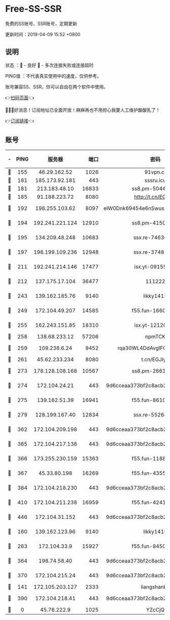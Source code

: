 # Free-SS-SSR

免费的SS账号、SSR账号，定期更新

更新时间：2019-04-09 15:52 +0800

## 说明

状态     ：🙂 - 良好 🙁 - 多次连接失败或连接超时

PING值   ：不代表真实使用中的速度，仅供参考。

账号兼容SS、SSR，你可以自由在两个软件中使用。

👉[扫码页面](https://liesauer.github.io/Free-SS-SSR/)👈

🎉🎉🎉好消息！订阅地址已全面开放！麻麻再也不用担心我要人工维护酸酸乳了！

👉[订阅链接](https://www.liesauer.net/yogurt/subscribe?ACCESS_TOKEN=DAYxR3mMaZAsaqUb)👈

## 账号

|-|PING|服务器|端口|密码|加密方式|区域|
|:----:|:----:|:-----:|-----:|:----:|:----:|:----:|
|🙂|155|46.29.162.52|1026|91vpn.cf|rc4-md5|RU|
|🙂|181|185.173.92.181|443|sssru.icu|rc4-md5|RU|
|🙂|181|213.183.48.10|16833|ss8.pm-50440379|rc4-md5|RU|
|🙂|185|91.188.223.72|8080|http://t.cn/EGJIyrl|rc4-md5|RU|
|🙂|192|198.255.103.62|8097|eIW0Dnk69454e6nSwuspv9DmS201tQ0D|aes-256-cfb|US|
|🙂|194|192.241.221.124|12910|ss8.pm-41500816|aes-256-cfb|US|
|🙂|195|134.209.48.248|10683|ssx.re-74630147|aes-256-cfb|US|
|🙂|197|198.199.109.236|12948|ssx.re-37481248|aes-256-cfb|US|
|🙂|211|192.241.214.146|17477|isx.yt-09155805|aes-256-cfb|US|
|🙂|212|137.175.17.104|36477|111222|aes-256-cfb|US|
|🙂|243|139.162.185.76|9140|likky1415|aes-256-cfb|DE|
|🙂|249|172.104.49.207|14585|f55.fun-16609234|aes-256-cfb|SG|
|🙂|255|162.243.151.85|18310|isx.yt-12120074|aes-256-cfb|US|
|🙂|258|138.68.233.12|57206|npmTCK|rc4-md5|US|
|🙂|259|109.238.6.24|9452|rqa30WL4DdAvgIFG6Fs3znzTa|aes-256-cfb|FR|
|🙂|261|45.62.233.234|8080|t.cn/EGJIyrl|rc4-md5|CA|
|🙂|273|178.128.108.168|10567|ss8.pm-26616836|aes-256-cfb|SG|
|🙂|274|172.104.24.21|443|9d6cceaa373bf2c8acb22e60b6a58be6|aes-256-cfb|US|
|🙂|275|139.162.51.39|16941|f55.fun-86104902|aes-256-cfb|SG|
|🙂|279|128.199.167.40|12834|ssx.re-55268727|aes-256-cfb|SG|
|🙂|362|172.104.209.198|443|9d6cceaa373bf2c8acb22e60b6a58be6|aes-256-cfb|US|
|🙂|365|172.104.217.138|443|9d6cceaa373bf2c8acb22e60b6a58be6|aes-256-cfb|US|
|🙂|366|173.255.230.159|15363|f55.fun-11880887|aes-256-cfb|US|
|🙂|367|45.33.80.198|16269|f55.fun-43553752|aes-256-cfb|US|
|🙂|384|172.104.218.230|443|9d6cceaa373bf2c8acb22e60b6a58be6|aes-256-cfb|US|
|🙂|410|172.104.211.238|16959|f55.fun-42415786|aes-256-cfb|US|
|🙂|446|172.104.31.152|443|9d6cceaa373bf2c8acb22e60b6a58be6|aes-256-cfb|US|
|🙂|160|139.162.123.96|9140|likky1415|aes-256-cfb|JP|
|🙂|263|172.104.33.9|15927|f55.fun-84501101|aes-256-cfb|SG|
|🙂|364|198.74.58.40|443|9d6cceaa373bf2c8acb22e60b6a58be6|aes-256-cfb|US|
|🙂|370|172.104.215.24|443|9d6cceaa373bf2c8acb22e60b6a58be6|aes-256-cfb|US|
|🙁|141|172.105.203.127|2333|liangshanbo|chacha20|JP|
|🙁|390|172.104.218.41|443|9d6cceaa373bf2c8acb22e60b6a58be6|aes-256-cfb|US|
|🙁|0|45.76.222.9|1025|YZcCjQ|rc4-md5|JP|
